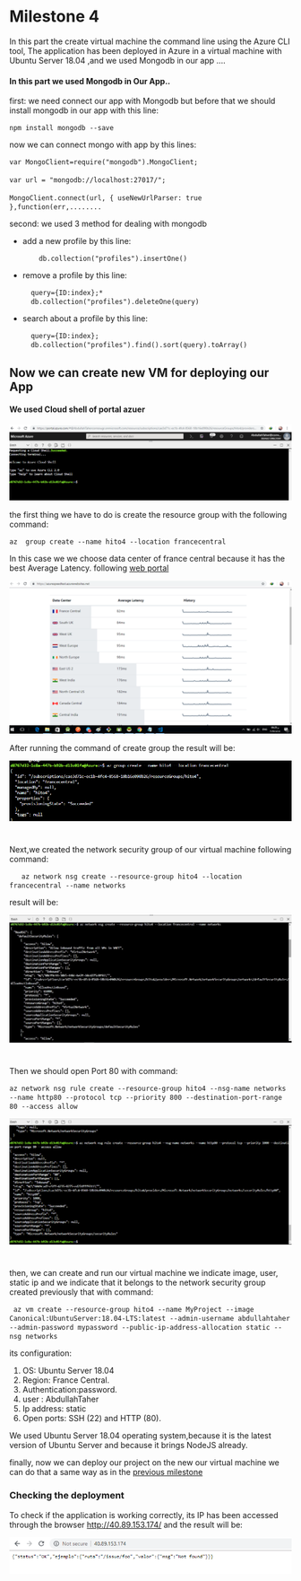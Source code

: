 # Milestone 4


In this part the create virtual machine the command line using the Azure CLI tool, The application has been deployed in Azure in a virtual machine with Ubuntu Server 18.04 ,and we used Mongodb in our app  ....


#### In this part we used Mongodb in Our App..

  first: we need connect our app with Mongodb but before that we should install mongodb in our app with this line:

    npm install mongodb --save

now we can connect mongo with app by this lines:

    var MongoClient=require("mongodb").MongoClient;

    var url = "mongodb://localhost:27017/";

    MongoClient.connect(url, { useNewUrlParser: true },function(err,........

second: we used 3 method for dealing with mongodb
 
 * add a new profile by this line:

           db.collection("profiles").insertOne() 

* remove a profile by this line:

    
        query={ID:index};*
        db.collection("profiles").deleteOne(query)

* search about a profile by this line:

        query={ID:index};
        db.collection("profiles").find().sort(query).toArray()


## Now we can create new VM for deploying our App

#### We used Cloud shell of portal azuer



![Computación nube](https://github.com/AbdullahTaher93/CCMYproject/blob/master/docs/image/cli.png)

the first thing we have to do is create the resource group with the following command:

    az  group create --name hito4 --location francecentral


In this case we we choose data center of france central because it has the best Average Latency. following [web portal](https://azurespeedtest.azurewebsites.net/) 



![Computación nube](https://github.com/AbdullahTaher93/CCMYproject/blob/master/docs/image/lat.png)


After running the command of create group the result will be: 

![Computación nube](https://github.com/AbdullahTaher93/CCMYproject/blob/master/docs/image/creategroup.png)


#
Next,we created the network security group of our virtual machine
following command:

       az network nsg create --resource-group hito4 --location francecentral --name networks


result will be:



![Computación nube](https://github.com/AbdullahTaher93/CCMYproject/blob/master/docs/image/createnetwork1.png)


#
Then we should open Port 80 with command:


    az network nsg rule create --resource-group hito4 --nsg-name networks --name http80 --protocol tcp --priority 800 --destination-port-range 80 --access allow




![Computación nube](https://github.com/AbdullahTaher93/CCMYproject/blob/master/docs/image/createnetwork2.png)





#
then, we can create and run  our virtual machine we indicate image, user, static ip and we indicate that it belongs to the network security group created previously that with command:

     az vm create --resource-group hito4 --name MyProject --image Canonical:UbuntuServer:18.04-LTS:latest --admin-username abdullahtaher --admin-password mypassword --public-ip-address-allocation static --nsg networks

its configuration:
   
   1. OS: Ubuntu Server 18.04 
   2. Region: France Central.
   3. Authentication:password.
   4. user : AbdullahTaher
   5. Ip address: static
   6. Open ports: SSH (22) and HTTP (80).

   We used Ubuntu Server 18.04 operating system,because it is the latest version of Ubuntu Server and because it brings NodeJS already.

finally, now we can deploy our project on the new our virtual machine we can do that a same way as in the [previous milestone](https://github.com/AbdullahTaher93/CCMYproject/blob/master/docs/Hito3.md) 

### Checking the deployment

To check if the application is working correctly, its IP has been accessed through the browser http://40.89.153.174/  and the result will be:



![Computación nube](https://github.com/AbdullahTaher93/CCMYproject/blob/master/docs/image/IPVM2.png)






       










